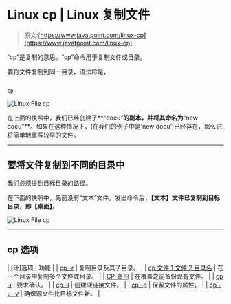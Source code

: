 # Linux cp | Linux 复制文件

> 原文:[https://www.javatpoint.com/linux-cp](https://www.javatpoint.com/linux-cp)

“cp”是复制的意思。“cp”命令用于复制文件或目录。

要将文件复制到同一目录，语法将是，

```

cp 
```

![Linux File cp](../Images/42805734647dbe6d1fd2ba52d6090be2.png)

在上面的快照中，我们已经创建了**“docu”**的副本，并将其命名为**“new docu”**。如果在这种情况下，(在我们的例子中是‘new docu’)已经存在，那么它将简单地重写较早的文件。

* * *

## 要将文件复制到不同的目录中

我们必须提到目标目录的路径。

在下面的快照中，先前没有“文本”文件。发出命令后，**【文本】**文件已复制到目标目录，即**【桌面】**。

![Linux File cp](../Images/336dff158684a18508e271c8710d99c5.png)

* * *

## cp 选项

| [计]选项 | 功能 |
| [cp -r](linux-cp-r) | 复制目录及其子目录。 |
| [cp 文件 1 文件 2 目录名](linux-copy-multiple-files) | 在一个目录中复制多个文件或目录。 |
| [CP-备份](linux-cp-backup) | 在覆盖之前备份现有文件。 |
| [cp -i](linux-cp-i) | 要求确认。 |
| [cp -l](linux-cp-l) | 创建硬链接文件。 |
| [cp -p](linux-cp-p) | 保留文件的属性。 |
| [cp -u -v](linux-cp-u-v) | 确保源文件比目标文件新。 |